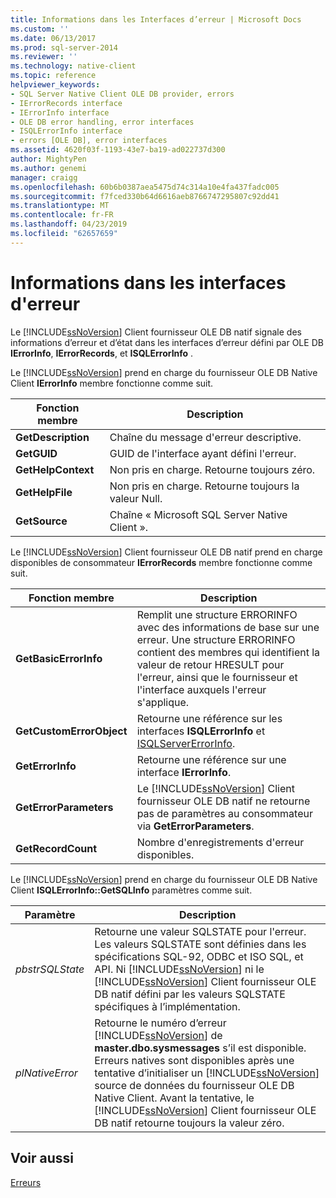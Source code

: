 ```yaml
---
title: Informations dans les Interfaces d’erreur | Microsoft Docs
ms.custom: ''
ms.date: 06/13/2017
ms.prod: sql-server-2014
ms.reviewer: ''
ms.technology: native-client
ms.topic: reference
helpviewer_keywords:
- SQL Server Native Client OLE DB provider, errors
- IErrorRecords interface
- IErrorInfo interface
- OLE DB error handling, error interfaces
- ISQLErrorInfo interface
- errors [OLE DB], error interfaces
ms.assetid: 4620f03f-1193-43e7-ba19-ad022737d300
author: MightyPen
ms.author: genemi
manager: craigg
ms.openlocfilehash: 60b6b0387aea5475d74c314a10e4fa437fadc005
ms.sourcegitcommit: f7fced330b64d6616aeb8766747295807c92dd41
ms.translationtype: MT
ms.contentlocale: fr-FR
ms.lasthandoff: 04/23/2019
ms.locfileid: "62657659"
---
```

# <a name="information-in-error-interfaces"></a>Informations dans les interfaces d'erreur
  Le [!INCLUDE[ssNoVersion](../../includes/ssnoversion-md.md)] Client fournisseur OLE DB natif signale des informations d’erreur et d’état dans les interfaces d’erreur défini par OLE DB **IErrorInfo**, **IErrorRecords**, et **ISQLErrorInfo** .  
  
 Le [!INCLUDE[ssNoVersion](../../includes/ssnoversion-md.md)] prend en charge du fournisseur OLE DB Native Client **IErrorInfo** membre fonctionne comme suit.  
  
|Fonction membre|Description|  
|---------------------|-----------------|  
|**GetDescription**|Chaîne du message d'erreur descriptive.|  
|**GetGUID**|GUID de l'interface ayant défini l'erreur.|  
|**GetHelpContext**|Non pris en charge. Retourne toujours zéro.|  
|**GetHelpFile**|Non pris en charge. Retourne toujours la valeur Null.|  
|**GetSource**|Chaîne « Microsoft SQL Server Native Client ».|  
  
 Le [!INCLUDE[ssNoVersion](../../includes/ssnoversion-md.md)] Client fournisseur OLE DB natif prend en charge disponibles de consommateur **IErrorRecords** membre fonctionne comme suit.  
  
|Fonction membre|Description|  
|---------------------|-----------------|  
|**GetBasicErrorInfo**|Remplit une structure ERRORINFO avec des informations de base sur une erreur. Une structure ERRORINFO contient des membres qui identifient la valeur de retour HRESULT pour l'erreur, ainsi que le fournisseur et l'interface auxquels l'erreur s'applique.|  
|**GetCustomErrorObject**|Retourne une référence sur les interfaces **ISQLErrorInfo** et [ISQLServerErrorInfo](../../database-engine/dev-guide/isqlservererrorinfo-ole-db.md).|  
|**GetErrorInfo**|Retourne une référence sur une interface **IErrorInfo**.|  
|**GetErrorParameters**|Le [!INCLUDE[ssNoVersion](../../includes/ssnoversion-md.md)] Client fournisseur OLE DB natif ne retourne pas de paramètres au consommateur via **GetErrorParameters**.|  
|**GetRecordCount**|Nombre d'enregistrements d'erreur disponibles.|  
  
 Le [!INCLUDE[ssNoVersion](../../includes/ssnoversion-md.md)] prend en charge du fournisseur OLE DB Native Client **ISQLErrorInfo::GetSQLInfo** paramètres comme suit.  
  
|Paramètre|Description|  
|---------------|-----------------|  
|*pbstrSQLState*|Retourne une valeur SQLSTATE pour l'erreur. Les valeurs SQLSTATE sont définies dans les spécifications SQL-92, ODBC et ISO SQL, et API. Ni [!INCLUDE[ssNoVersion](../../includes/ssnoversion-md.md)] ni le [!INCLUDE[ssNoVersion](../../includes/ssnoversion-md.md)] Client fournisseur OLE DB natif défini par les valeurs SQLSTATE spécifiques à l’implémentation.|  
|*plNativeError*|Retourne le numéro d’erreur [!INCLUDE[ssNoVersion](../../includes/ssnoversion-md.md)] de **master.dbo.sysmessages** s’il est disponible. Erreurs natives sont disponibles après une tentative d’initialiser un [!INCLUDE[ssNoVersion](../../includes/ssnoversion-md.md)] source de données du fournisseur OLE DB Native Client. Avant la tentative, le [!INCLUDE[ssNoVersion](../../includes/ssnoversion-md.md)] Client fournisseur OLE DB natif retourne toujours la valeur zéro.|  
  
## <a name="see-also"></a>Voir aussi  
 [Erreurs](errors.md)  
  
  

